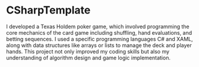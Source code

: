 # CSharpTemplate

I developed a Texas Holdem poker game, which involved programming the core mechanics of the card game including shuffling, hand evaluations, and betting sequences. I used a specific programming languages C# and XAML, along with data structures like arrays or lists to manage the deck and player hands. This project not only improved my coding skills but also my understanding of algorithm design and game logic implementation.
